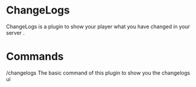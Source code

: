 # ChangeLogs
ChangeLogs is a plugin to show your player what you have changed in your server .

# Commands
/changelogs The basic command of this plugin to show you the changelogs ui
